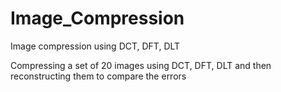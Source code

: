 # Image_Compression
Image compression using DCT, DFT, DLT 

Compressing a set of 20 images using DCT, DFT, DLT and then reconstructing them to compare the errors
